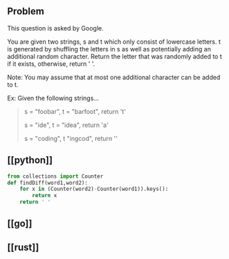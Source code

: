 ## Problem

This question is asked by Google.

You are given two strings, s and t which only consist of lowercase letters. t is generated by shuffling the letters in s as well as potentially adding an additional random character. Return the letter that was randomly added to t if it exists, otherwise, return ' '.

Note: You may assume that at most one additional character can be added to t.

Ex: Given the following strings...

> s = "foobar", t = "barfoot", return 't'
>
> s = "ide", t = "idea", return 'a'
>
> s = "coding", t "ingcod", return ''

## [[python]]

```python
from collections import Counter
def findDiff(word1,word2):
    for x in (Counter(word2)-Counter(word1)).keys():
        return x
    return ' '
```

## [[go]]

## [[rust]]

